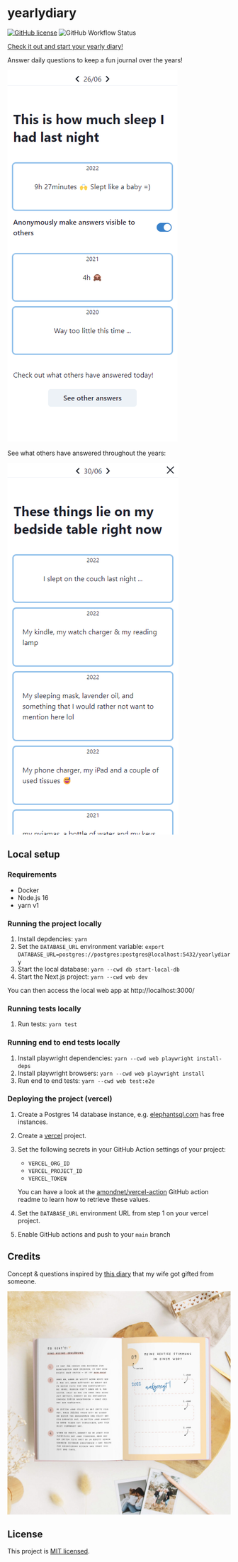 # yearlydiary

[![GitHub license](https://img.shields.io/github/license/peterjuras/yearlydiary)](https://github.com/peterjuras/yearlydiary/blob/main/LICENSE) ![GitHub Workflow Status](https://img.shields.io/github/actions/workflow/status/peterjuras/yearlydiary/ci.yml?branch=main)

[Check it out and start your yearly diary!](https://yearlydiary.vercel.app/)

Answer daily questions to keep a fun journal over the years!

![Example screenshot](./assets/example-screen.png)

See what others have answered throughout the years:

![Example screenshot of all answers](./assets/example-all-screen.png)

## Local setup

### Requirements

- Docker
- Node.js 16
- yarn v1

### Running the project locally

1. Install depdencies: `yarn`
1. Set the `DATABASE_URL` environment variable: `export DATABASE_URL=postgres://postgres:postgres@localhost:5432/yearlydiary`
1. Start the local database: `yarn --cwd db start-local-db`
1. Start the Next.js project: `yarn --cwd web dev`

You can then access the local web app at http://localhost:3000/

### Running tests locally

1. Run tests: `yarn test`

### Running end to end tests locally

1. Install playwright dependencies: `yarn --cwd web playwright install-deps`
1. Install playwright browsers: `yarn --cwd web playwright install`
1. Run end to end tests: `yarn --cwd web test:e2e`

### Deploying the project (vercel)

1. Create a Postgres 14 database instance, e.g. [elephantsql.com](https://www.elephantsql.com/) has free instances.
1. Create a [vercel](https://vercel.com/) project.
1. Set the following secrets in your GitHub Action settings of your project:

   - `VERCEL_ORG_ID`
   - `VERCEL_PROJECT_ID`
   - `VERCEL_TOKEN`

   You can have a look at the [amondnet/vercel-action](https://github.com/amondnet/vercel-action) GitHub action readme to learn how to retrieve these values.

1. Set the `DATABASE_URL` environment URL from step 1 on your vercel project.
1. Enable GitHub actions and push to your `main` branch

## Credits

Concept & questions inspired by [this diary](https://www.odernichtoderdoch.de/3-jahres-tagebuch-glasmomente) that my wife got gifted from someone.

![odernichtoderdoch diary](./assets/onod-diary.jpg)

## License

This project is [MIT licensed](./LICENSE).
